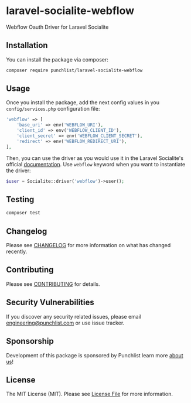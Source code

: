# laravel-socialite-webflow

Webflow Oauth Driver for Laravel Socialite

## Installation

You can install the package via composer:

```bash
composer require punchlist/laravel-socialite-webflow
```

## Usage

Once you install the package, add the next config values in you `config/services.php` configuration file:

```php
'webflow' => [
    'base_uri' => env('WEBFLOW_URI'),
    'client_id' => env('WEBFLOW_CLIENT_ID'),
    'client_secret' => env('WEBFLOW_CLIENT_SECRET'),
    'redirect' => env('WEBFLOW_REDIRECT_URI'),
],
```

Then, you can use the driver as you would use it in the Laravel Socialite's official [documentation](https://laravel.com/docs/9.x/socialite). Use `webflow` keyword when you want to instantiate the driver:

```php
$user = Socialite::driver('webflow')->user();
```

## Testing

```bash
composer test
```

## Changelog

Please see [CHANGELOG](CHANGELOG.md) for more information on what has changed recently.

## Contributing

Please see [CONTRIBUTING](.github/CONTRIBUTING.md) for details.

## Security Vulnerabilities

If you discover any security related issues, please email engineering@punchlist.com or use issue tracker.

## Sponsorship

Development of this package is sponsored by Punchlist learn more [about us](https://punchlist.com)!

## License

The MIT License (MIT). Please see [License File](https://github.com/punchlistlabs/laravel-socialite-webflow/blob/main/LICENSE) for more information.
